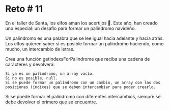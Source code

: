 # Reto # 11

En el taller de Santa, los elfos aman los acertijos 🧠. Este año, han creado uno especial: un desafío para formar un palíndromo navideño.

Un palíndromo es una palabra que se lee igual hacia adelante y hacia atrás. Los elfos quieren saber si es posible formar un palíndromo haciendo, como mucho, un intercambio de letras.

Crea una función getIndexsForPalindrome que reciba una cadena de caracteres y devolverá:

    Si ya es un palíndromo, un array vacío.
    Si no es posible, null.
    Si se puede formar un palíndromo con un cambio, un array con las dos posiciones (índices) que se deben intercambiar para poder crearlo.

Si se puede formar el palíndromo con diferentes intercambios, siempre se debe devolver el primero que se encuentre.
